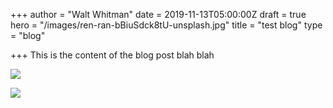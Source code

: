 +++
author = "Walt Whitman"
date = 2019-11-13T05:00:00Z
draft = true
hero = "/images/ren-ran-bBiuSdck8tU-unsplash.jpg"
title = "test blog"
type = "blog"

+++
This is the content of the blog post blah blah

![](/images/max-di-capua-AhHICglxxx8-unsplash.jpg)

![](/images/ruslan-bardash-g83y6do219w-unsplash.jpg)
